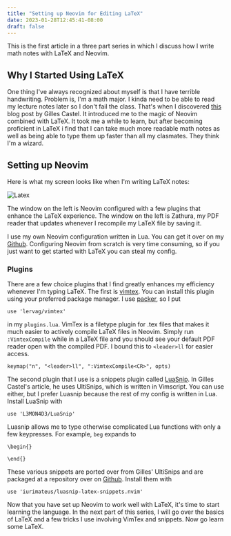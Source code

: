 ```yaml
---
title: "Setting up Neovim for Editing LaTeX"
date: 2023-01-28T12:45:41-08:00
draft: false
---
```


This is the first article in a three part series in which I discuss how I write math notes with LaTeX and Neovim.

## Why I Started Using LaTeX

  One thing I've always recognized about myself is that I have terrible handwriting. Problem is, I'm a math major. I kinda need to be able to read my lecture notes later so I don't fail the class. That's when I discovered [this](https://castel.dev/post/lecture-notes-1/) blog post by Gilles Castel. It introduced me to the magic of Neovim combined with LaTeX. It took me a while to learn, but after becoming proficient in LaTeX i find that I can take much more readable math notes as well as being able to type them up faster than all my clasmates. They think I'm a wizard.
  
## Setting up Neovim

  Here is what my screen looks like when I'm writing LaTeX notes: 
  
  ![Latex](/latex1.png)
  
  The window on the left is Neovim configured with a few plugins that enhance the LaTeX experience. The window on the left is Zathura, my PDF reader that updates whenever I recompile my LaTeX file by saving it.
  
  I use my own Neovim configuration written in Lua. You can get it over on my [Github](https://github.com/aspectsides/archfiles). Configuring Neovim from scratch is very time consuming, so if you just want to get started with LaTeX you can steal my config.
  
  ### Plugins 
  
  There are a few choice plugins that I find greatly enhances my efficiency whenever I'm typing LaTeX. The first is [vimtex](https://github.com/lervag/vimtex). You can install this plugin using your preferred package manager. I use [packer](https://github.com/wbthomason/packer.nvim), so I put 
  ```
  use 'lervag/vimtex'
  ```
  in my `plugins.lua`. VimTex is a filetype plugin for .tex files that makes it much easier to actively compile LaTeX files in Neovim. Simply run `:VimtexCompile` while in a LaTeX file and you should see your default PDF reader open with the compiled PDF. I bound this to `<leader>ll` for easier access.
  ```
  keymap("n", "<leader>ll", ":VimtexCompile<CR>", opts)
  ```
  The second plugin that I use is a snippets plugin called [LuaSnip](https://github.com/L3MON4D3/LuaSnip). In Gilles Castel's article, he uses UltiSnips, which is written in Vimscript. You can use either, but I prefer Luasnip because the rest of my config is written in Lua. Install LuaSnip with 
  ```
  use 'L3MON4D3/LuaSnip'
  ```
  Luasnip allows me to type otherwise complicated Lua functions with only a few keypresses. For example, `beg` expands to 
  ```
  \begin{}
    
  \end{}
  ```
  These various snippets are ported over from Gilles' UltiSnips and are packaged at a repository over on [Github](https://github.com/iurimateus/luasnip-latex-snippets.nvim). Install them with 
  ```
  use 'iurimateus/luasnip-latex-snippets.nvim'
  ```
  
  Now that you have set up Neovim to work well with LaTeX, it's time to start learning the language. In the next part of this series, I will go over the basics of LaTeX and a few tricks I use involving VimTex and snippets. Now go learn some LaTeX.
